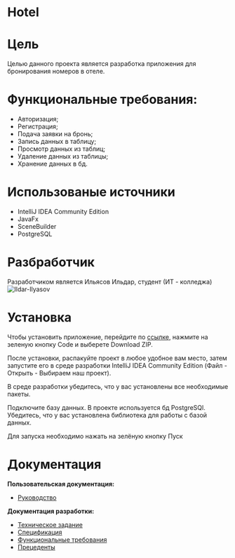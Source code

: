 # Hotel

# Цель
Целью данного проекта является разработка приложения для бронирования номеров в отеле.

# Функциональные требования:
* Авторизация;
* Регистрация;
* Подача заявки на бронь;
* Запись данных в таблицу;
* Просмотр данных из таблиц;
* Удаление данных из таблицы;
* Хранение данных в бд.

# Использованые источники
* IntelliJ IDEA Community Edition
* JavaFx
* SceneBuilder
* PostgreSQL

# Разбработчик
Разработчиком является Ильясов Ильдар, студент (ИТ - колледжа) ![Ildar-Ilyasov](https://github.com/Ildar-Ilyasov)

# Установка
Чтобы установить приложение, перейдите по [ссылке]((https://github.com/Ildar-Ilyasov/Hotel/tree/reliz)), нажмите на зеленую кнопку Code и выберете Download ZIP.

После установки, распакуйте проект в любое удобное вам место, затем запустите его в среде разработки IntelliJ IDEA Community Edition (Файл - Открыть - Выбираем наш проект).

В среде разработки убедитесь, что у вас установлены все необходимые пакеты.

Подключите базу данных. В проекте используется бд PostgreSQl. Убедитесь, что у вас установлена библиотека для работы с базой данных.

Для запуска необходимо нажать на зелёную кнопку Пуск

# Документация

<b>Пользовательская документация:</b>
* [Руководство](https://github.com/Ildar-Ilyasov/Hotel/wiki/‐13.-Руководство-пользователя)


<b>Документация разработки:</b>

* [Техническое задание](https://github.com/Ildar-Ilyasov/Hotel/wiki/1.-Техническое-задание)
* [Спецификация](https://github.com/Ildar-Ilyasov/Hotel/wiki/3.-Спецификация)
* [Функциональные требования](https://github.com/Ildar-Ilyasov/Hotel/wiki/2.-Требования)
* [Прецеденты](https://github.com/Ildar-Ilyasov/Hotel/wiki/4.-Прецеденты)
